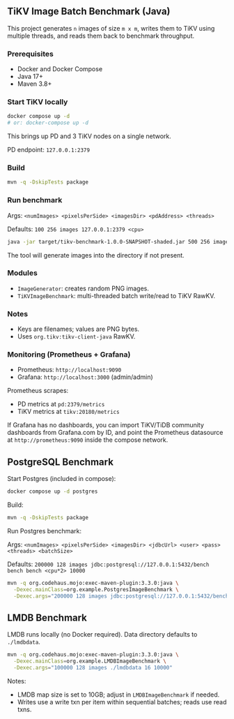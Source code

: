 ## TiKV Image Batch Benchmark (Java)

This project generates `n` images of size `m x m`, writes them to TiKV using multiple threads, and reads them back to benchmark throughput.

### Prerequisites
- Docker and Docker Compose
- Java 17+
- Maven 3.8+

### Start TiKV locally

```bash
docker compose up -d
# or: docker-compose up -d
```

This brings up PD and 3 TiKV nodes on a single network.

PD endpoint: `127.0.0.1:2379`

### Build

```bash
mvn -q -DskipTests package
```

### Run benchmark

Args: `<numImages> <pixelsPerSide> <imagesDir> <pdAddress> <threads>`

Defaults: `100 256 images 127.0.0.1:2379 <cpu>`

```bash
java -jar target/tikv-benchmark-1.0.0-SNAPSHOT-shaded.jar 500 256 images 127.0.0.1:2379 8
```

The tool will generate images into the directory if not present.

### Modules
- `ImageGenerator`: creates random PNG images.
- `TiKVImageBenchmark`: multi-threaded batch write/read to TiKV RawKV.

### Notes
- Keys are filenames; values are PNG bytes.
- Uses `org.tikv:tikv-client-java` RawKV.

### Monitoring (Prometheus + Grafana)
- Prometheus: `http://localhost:9090`
- Grafana: `http://localhost:3000` (admin/admin)

Prometheus scrapes:
- PD metrics at `pd:2379/metrics`
- TiKV metrics at `tikv:20180/metrics`

If Grafana has no dashboards, you can import TiKV/TiDB community dashboards from Grafana.com by ID, and point the Prometheus datasource at `http://prometheus:9090` inside the compose network.

## PostgreSQL Benchmark

Start Postgres (included in compose):

```bash
docker compose up -d postgres
```

Build:

```bash
mvn -q -DskipTests package
```

Run Postgres benchmark:

Args: `<numImages> <pixelsPerSide> <imagesDir> <jdbcUrl> <user> <pass> <threads> <batchSize>`

Defaults: `200000 128 images jdbc:postgresql://127.0.0.1:5432/bench bench bench <cpu*2> 10000`

```bash
mvn -q org.codehaus.mojo:exec-maven-plugin:3.3.0:java \
  -Dexec.mainClass=org.example.PostgresImageBenchmark \
  -Dexec.args="200000 128 images jdbc:postgresql://127.0.0.1:5432/bench bench bench 16 10000"
```

## LMDB Benchmark

LMDB runs locally (no Docker required). Data directory defaults to `./lmdbdata`.

```bash
mvn -q org.codehaus.mojo:exec-maven-plugin:3.3.0:java \
  -Dexec.mainClass=org.example.LMDBImageBenchmark \
  -Dexec.args="100000 128 images ./lmdbdata 16 10000"
```

Notes:
- LMDB map size is set to 10GB; adjust in `LMDBImageBenchmark` if needed.
- Writes use a write txn per item within sequential batches; reads use read txns.


